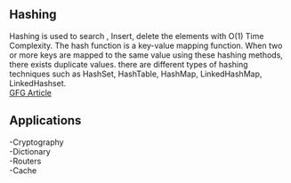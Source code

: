 ## Hashing 
Hashing is used to search , Insert, delete the elements with O(1) Time Complexity.
The hash function is a key-value mapping function. When two or more keys are mapped to the same value using these hashing methods, there exists duplicate values.
there are different types of hashing techniques such as HashSet, HashTable, HashMap, LinkedHashMap, LinkedHashset.
</br>
<a href="https://www.geeksforgeeks.org/hashing-in-java/" target="_blank">GFG Article<a> 
 </br>
## Applications
-Cryptography
 </br>
-Dictionary
</br>
-Routers
</br>
-Cache
  


